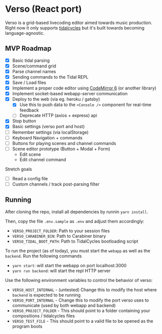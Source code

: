 # Verso (React port)

Verso is a grid-based livecoding editor aimed towards music production. Right now it only supports [tidalcycles](https://tidalcycles.org/) but it's built towards becoming language-agnostic.

## MVP Roadmap

- [x] Basic tidal parsing
- [x] Scene/command grid
- [x] Parse channel names
- [x] Sending commands to the Tidal REPL
- [x] Save / Load files
- [x] Implement a proper code editor using [CodeMirror 6](https://codemirror.net/6/) (or another library)
- [x] Implement socket-based webapp-server communication
- [x] Deploy to the web (via eg. heroku / gatsby)
  - [x] Use this to push data to the `<Console />` component for real-time feedback
  - [ ] Deprecate HTTP (axios + express) api
- [x] Stop button
- [x] Basic settings (verso port and host)
- [ ] Remember settings (via localStorage)
- [ ] Keyboard Navigation + commands
- [ ] Buttons for playing scenes and channel commands
- [ ] Scene editor prototype (Button + Modal + Form)
  - Edit scene
  - Edit channel command

Stretch goals

- [ ] Read a config file
- [ ] Custom channels / track post-parsing filter

## Running

After cloning the repo, install all dependencies by runnin `yarn install`.

Then, copy the file `.env.sample` as `.env` and adjust them accordingly:

- `VERSO_PROJECT_FOLDER`: Path to your session files
- `VERSO_CARABINER_BIN`: Path to Carabiner binary
- `VERSO_TIDAL_BOOT_PATH`: Path to TidalCycles bootloading script

To run the project (as of today), you must start the `webapp` as well as the `backend`. Run the following commands

- `yarn start`: will start the webapp on port localhost:3000
- `yarn run backend`: will start the repl HTTP server

Use the following environment variables to control the behavior of verso:

- `VERSO_HOST_INTERNAL` - (untested) Change this to modify the host where `backend` is expected to be running
- `VERSO_PORT_INTERNAL` - Change this to modify the port verso uses to communicate (used by both webapp and backend)
- `VERSO_PROJECT_FOLDER` - This should point to a folder containing your compositions / tidalcycles files
- `VERSO_TEST_FILE` - This should point to a valid file to be opened as the program boots
